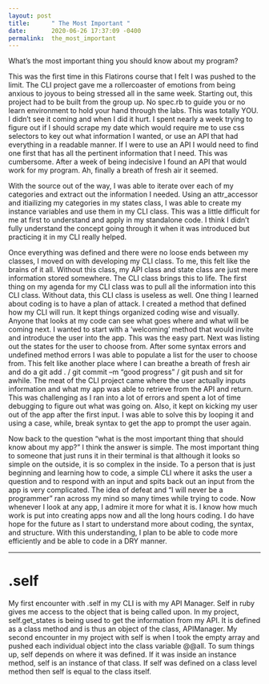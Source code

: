 ```yaml
---
layout: post
title:      " The Most Important "
date:       2020-06-26 17:37:09 -0400
permalink:  the_most_important
---
```



What’s the most important thing you should know about my program?

This was the first time in this Flatirons course that I felt I was pushed to the limit. The CLI project gave me a rollercoaster of emotions from being anxious to joyous to being stressed all in the same week. Starting out, this project had to be built from the group up. No spec.rb to guide you or no learn environment to hold your hand through the labs. This was totally YOU. I didn’t see it coming and when I did it hurt. I spent nearly a week trying to figure out if I should scrape my date which would require me to use css selectors to key out what information I wanted, or use an API that had everything in a readable manner. If I were to use an API I would need to find one first that has all the pertinent information that I need. This was cumbersome. After a week of being indecisive I found an API that would work for my program. Ah, finally a breath of fresh air it seemed.

 

With the source out of the way, I was able to iterate over each of my categories and extract out the information I needed.  Using an attr_accessor and itiailizing my categories in my states class, I was able to create my instance variables and use them in my CLI class. This was a little difficult for me at first to understand and apply in my standalone code. I think I didn’t fully understand the concept going through it when it was introduced but practicing it in my CLI really helped.

 

Once everything was defined and there were no loose ends between my classes, I moved on with developing my CLI class. To me, this felt like the brains of it all. Without this class, my API class and state class are just mere information stored somewhere. The CLI class brings this to life. The first thing on my agenda for my CLI class was to pull all the information into this CLI class. Without data, this CLI class is useless as well.  One thing I learned about coding is to have a plan of attack. I created a method that defined how my CLI will run. It kept things organized coding wise and visually. Anyone that looks at my code can see what goes where and what will be coming next. I wanted to start with a ‘welcoming’ method that would invite and introduce the user into the app. This was the easy part. Next was listing out the states for the user to choose from. After some syntax errors and undefined method errors I was able to populate a list for the user to choose from. This felt like another place where I can breathe a breath of fresh air and do a git add . / git commit –m “good progress” / git push and sit for awhile. The meat of the CLI project came where the user actually inputs information and what my app was able to retrieve from the API and return. This was challenging as I ran into a lot of errors and spent a lot of time debugging to figure out what was going on. Also, it kept on kicking my user out of the app after the first input. I was able to solve this by looping it and using a case, while, break syntax to get the app to prompt the user again.

 

Now back to the question “what is the most important thing that should know about my app?” I think the answer is simple. The most important thing to someone that just runs it in their terminal is that although it looks so simple on the outside, it is so complex in the inside. To a person that is just beginning and learning how to code, a simple CLI where it asks the user a question and to respond with an input and spits back out an input from the app is very complicated. The idea of defeat and “I will never be a programmer” ran across my mind so many times while trying to code. Now whenever I look at any app, I admire it more for what it is. I know how much work is put into creating apps now and all the long hours coding. I do have hope for the future as I start to understand more about coding, the syntax, and structure. With this understanding, I plan to be able to code more efficiently and be able to code in a DRY manner.

-----------------------------------------------------------
# .self
My first encounter with .self in my CLI is with my API Manager. Self in ruby gives me access to the object that is being called upon. In my project, self.get_states is being used to get the information from my API. It is defined as a class method and is thus an object of the class, APIManager. My second encounter in my project with self is when I took the empty array and pushed each individual object into the class variable @@all. To sum things up, self depends on where it was defined. If it was inside an instance method, self is an instance of that class. If self was defined on a class level method then self is equal to the class itself. 
